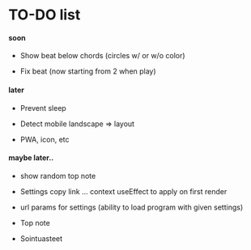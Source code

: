# TO-DO list

#### soon

- Show beat below chords (circles w/ or w/o color)

- Fix beat (now starting from 2 when play)

#### later

- Prevent sleep

- Detect mobile landscape => layout

- PWA, icon, etc

#### maybe later..

- show random top note

- Settings copy link ... context useEffect to apply on first render

- url params for settings (ability to load program with given settings)

- Top note

- Sointuasteet

